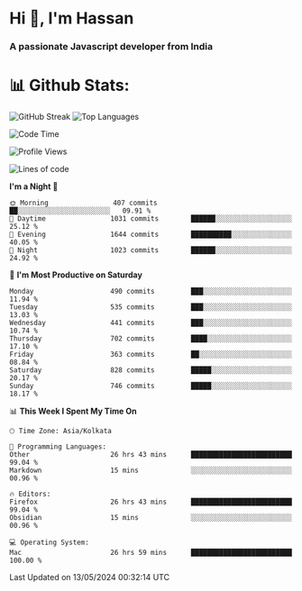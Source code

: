 # Hi 👋, I'm Hassan
### A passionate Javascript developer from India


# 📊 Github Stats:
![GitHub Streak](https://github-readme-streak-stats.herokuapp.com/?user=codeblooded47&theme=dracula&hide_border=false)
![Top Languages](https://github-readme-stats.vercel.app/api/top-langs/?username=codeblooded47&layout=compact&theme=dracula)



<!--START_SECTION:waka-->
![Code Time](http://img.shields.io/badge/Code%20Time-603%20hrs%2053%20mins-blue)

![Profile Views](http://img.shields.io/badge/Profile%20Views-0-blue)

![Lines of code](https://img.shields.io/badge/From%20Hello%20World%20I%27ve%20Written-23.4%20million%20lines%20of%20code-blue)

**I'm a Night 🦉** 

```text
🌞 Morning                407 commits         ██░░░░░░░░░░░░░░░░░░░░░░░   09.91 % 
🌆 Daytime                1031 commits        ██████░░░░░░░░░░░░░░░░░░░   25.12 % 
🌃 Evening                1644 commits        ██████████░░░░░░░░░░░░░░░   40.05 % 
🌙 Night                  1023 commits        ██████░░░░░░░░░░░░░░░░░░░   24.92 % 
```
📅 **I'm Most Productive on Saturday** 

```text
Monday                   490 commits         ███░░░░░░░░░░░░░░░░░░░░░░   11.94 % 
Tuesday                  535 commits         ███░░░░░░░░░░░░░░░░░░░░░░   13.03 % 
Wednesday                441 commits         ███░░░░░░░░░░░░░░░░░░░░░░   10.74 % 
Thursday                 702 commits         ████░░░░░░░░░░░░░░░░░░░░░   17.10 % 
Friday                   363 commits         ██░░░░░░░░░░░░░░░░░░░░░░░   08.84 % 
Saturday                 828 commits         █████░░░░░░░░░░░░░░░░░░░░   20.17 % 
Sunday                   746 commits         █████░░░░░░░░░░░░░░░░░░░░   18.17 % 
```


📊 **This Week I Spent My Time On** 

```text
🕑︎ Time Zone: Asia/Kolkata

💬 Programming Languages: 
Other                    26 hrs 43 mins      █████████████████████████   99.04 % 
Markdown                 15 mins             ░░░░░░░░░░░░░░░░░░░░░░░░░   00.96 % 

🔥 Editors: 
Firefox                  26 hrs 43 mins      █████████████████████████   99.04 % 
Obsidian                 15 mins             ░░░░░░░░░░░░░░░░░░░░░░░░░   00.96 % 

💻 Operating System: 
Mac                      26 hrs 59 mins      █████████████████████████   100.00 % 
```


 Last Updated on 13/05/2024 00:32:14 UTC
<!--END_SECTION:waka-->

